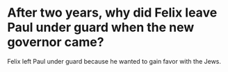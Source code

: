 # After two years, why did Felix leave Paul under guard when the new governor came?

Felix left Paul under guard because he wanted to gain favor with the Jews.

